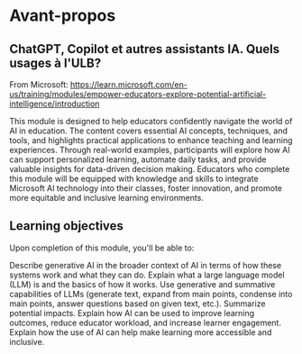# Avant-propos

## ChatGPT, Copilot et autres assistants IA. Quels usages à l'ULB?

From Microsoft: https://learn.microsoft.com/en-us/training/modules/empower-educators-explore-potential-artificial-intelligence/introduction

This module is designed to help educators confidently navigate the world of AI in education. The content covers essential AI concepts, techniques, and tools, and highlights practical applications to enhance teaching and learning experiences. Through real-world examples, participants will explore how AI can support personalized learning, automate daily tasks, and provide valuable insights for data-driven decision making. Educators who complete this module will be equipped with knowledge and skills to integrate Microsoft AI technology into their classes, foster innovation, and promote more equitable and inclusive learning environments.

## Learning objectives

Upon completion of this module, you'll be able to:

Describe generative AI in the broader context of AI in terms of how these systems work and what they can do.
Explain what a large language model (LLM) is and the basics of how it works.
Use generative and summative capabilities of LLMs (generate text, expand from main points, condense into main points, answer questions based on given text, etc.).
Summarize potential impacts.
Explain how AI can be used to improve learning outcomes, reduce educator workload, and increase learner engagement.
Explain how the use of AI can help make learning more accessible and inclusive.

